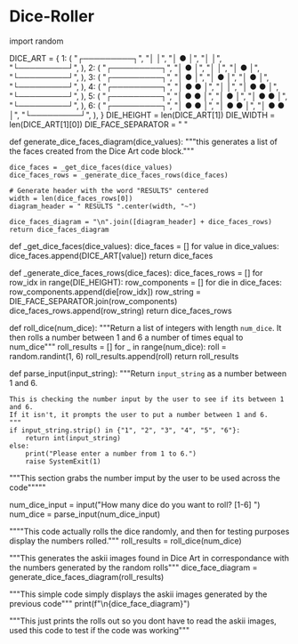 # Dice-Roller

import random

DICE_ART = {
    1: (
        "┌─────────┐",
        "│         │",
        "│    ●    │",
        "│         │",
        "└─────────┘",
    ),
    2: (
        "┌─────────┐",
        "│  ●      │",
        "│         │",
        "│      ●  │",
        "└─────────┘",
    ),
    3: (
        "┌─────────┐",
        "│  ●      │",
        "│    ●    │",
        "│      ●  │",
        "└─────────┘",
    ),
    4: (
        "┌─────────┐",
        "│  ●   ●  │",
        "│         │",
        "│  ●   ●  │",
        "└─────────┘",
    ),
    5: (
        "┌─────────┐",
        "│  ●   ●  │",
        "│    ●    │",
        "│  ●   ●  │",
        "└─────────┘",
    ),
    6: (
        "┌─────────┐",
        "│  ●   ●  │",
        "│  ●   ●  │",
        "│  ●   ●  │",
        "└─────────┘",
    ),
}
DIE_HEIGHT = len(DICE_ART[1])
DIE_WIDTH = len(DICE_ART[1][0])
DIE_FACE_SEPARATOR = " "

def generate_dice_faces_diagram(dice_values):
    """this generates a list of the faces created from the Dice Art code block."""

    dice_faces = _get_dice_faces(dice_values)
    dice_faces_rows = _generate_dice_faces_rows(dice_faces)

    # Generate header with the word "RESULTS" centered
    width = len(dice_faces_rows[0])
    diagram_header = " RESULTS ".center(width, "~")

    dice_faces_diagram = "\n".join([diagram_header] + dice_faces_rows)
    return dice_faces_diagram

def _get_dice_faces(dice_values):
    dice_faces = []
    for value in dice_values:
        dice_faces.append(DICE_ART[value])
    return dice_faces

def _generate_dice_faces_rows(dice_faces):
    dice_faces_rows = []
    for row_idx in range(DIE_HEIGHT):
        row_components = []
        for die in dice_faces:
            row_components.append(die[row_idx])
        row_string = DIE_FACE_SEPARATOR.join(row_components)
        dice_faces_rows.append(row_string)
    return dice_faces_rows

def roll_dice(num_dice):
    """Return a list of integers with length `num_dice`.
    It then rolls a number between 1 and 6 a number of times equal to num_dice"""
    roll_results = []
    for _ in range(num_dice):
        roll = random.randint(1, 6)
        roll_results.append(roll)
    return roll_results


def parse_input(input_string):
    """Return `input_string` as a number between 1 and 6.

    This is checking the number input by the user to see if its between 1 and 6.
    If it isn't, it prompts the user to put a number between 1 and 6.
    """
    if input_string.strip() in {"1", "2", "3", "4", "5", "6"}:
        return int(input_string)
    else:
        print("Please enter a number from 1 to 6.")
        raise SystemExit(1)

"""This section grabs the number imput by the user to be used across the code"""""

num_dice_input = input("How many dice do you want to roll? [1-6] ")
num_dice = parse_input(num_dice_input)

""""This code actually rolls the dice randomly, and then for testing purposes display the numbers rolled."""
roll_results = roll_dice(num_dice)

"""This generates the askii images found in Dice Art in 
correspondance with the numbers generated by the random rolls"""
dice_face_diagram = generate_dice_faces_diagram(roll_results)

"""This simple code simply displays the askii images generated by the previous code"""
print(f"\n{dice_face_diagram}")

"""This just prints the rolls out so you dont have to read the askii images, 
used this code to test if the code was working"""
